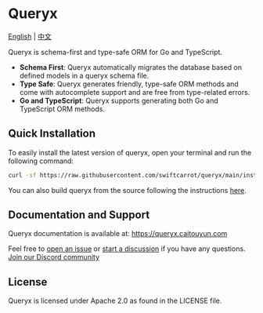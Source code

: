 # Queryx

[English](README.md) | [中文](README_zh.md)

Queryx is schema-first and type-safe ORM for Go and TypeScript.

- **Schema First**: Queryx automatically migrates the database based on defined models in a queryx schema file.
- **Type Safe**: Queryx generates friendly, type-safe ORM methods and come with autocomplete support and are free from type-related errors.
- **Go and TypeScript**: Queryx supports generating both Go and TypeScript ORM methods.

## Quick Installation

To easily install the latest version of queryx, open your terminal and run the following command:

```sh
curl -sf https://raw.githubusercontent.com/swiftcarrot/queryx/main/install.sh | sh
```

You can also build queryx from the source following the instructions [here](https://queryx.caitouyun.com/docs/build-from-source).

## Documentation and Support

Queryx documentation is available at: https://queryx.caitouyun.com

Feel free to [open an issue](https://github.com/swiftcarrot/queryx/issues) or [start a discussion](https://github.com/swiftcarrot/queryx/discussions) if you have any questions. [Join our Discord community](https://discord.gg/QUTxjJBRfA)

## License

Queryx is licensed under Apache 2.0 as found in the LICENSE file.

